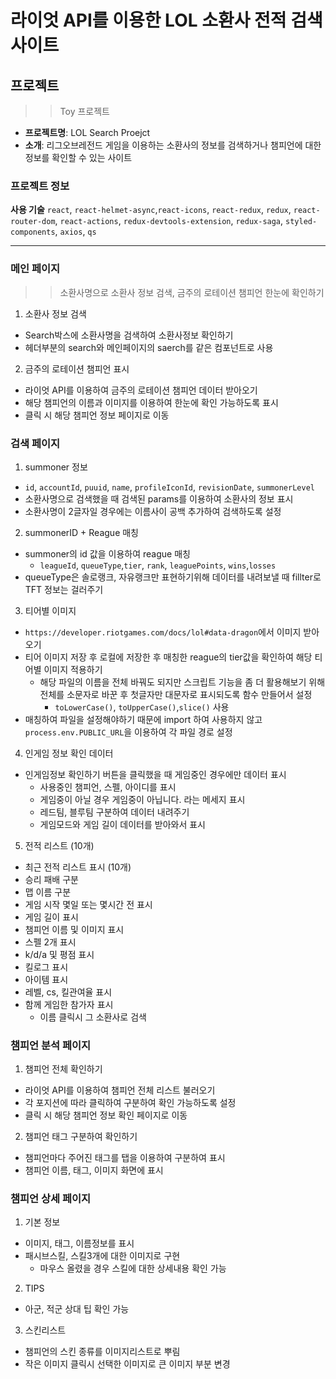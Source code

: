 # 라이엇 API를 이용한 LOL 소환사 전적 검색 사이트

## 프로젝트

> > Toy 프로젝트

- **프로젝트명**: LOL Search Proejct
- **소개**: 리그오브레전드 게임을 이용하는 소환사의 정보를 검색하거나 챔피언에 대한 정보를 확인할 수 있는 사이트

### 프로젝트 정보

**사용 기술**
`react`, `react-helmet-async`,`react-icons`, `react-redux`, `redux`, `react-router-dom`, `react-actions`, `redux-devtools-extension`, `redux-saga`, `styled-components`, `axios`, `qs`

---

### 메인 페이지

> > 소환사명으로 소환사 정보 검색, 금주의 로테이션 챔피언 한눈에 확인하기

1. 소환사 정보 검색

- Search박스에 소환사명을 검색하여 소환사정보 확인하기
- 헤더부분의 search와 메인페이지의 saerch를 같은 컴포넌트로 사용

2. 금주의 로테이션 챔피언 표시

- 라이엇 API를 이용하여 금주의 로테이션 챔피언 데이터 받아오기
- 해당 챔피언의 이름과 이미지를 이용하여 한눈에 확인 가능하도록 표시
- 클릭 시 해당 챔피언 정보 페이지로 이동

### 검색 페이지

1. summoner 정보

- `id`, `accountId`, `puuid`, `name`, `profileIconId`, `revisionDate`, `summonerLevel`
- 소환사명으로 검색했을 때 검색된 params를 이용하여 소환사의 정보 표시
- 소환사명이 2글자일 경우에는 이름사이 공백 추가하여 검색하도록 설정

2. summonerID + Reague 매칭

- summoner의 id 값을 이용하여 reague 매칭
  - `leagueId`, `queueType`,`tier`, `rank`, `leaguePoints`, `wins`,`losses`
- queueType은 솔로랭크, 자유랭크만 표현하기위해 데이터를 내려보낼 때 fillter로 TFT 정보는 걸러주기

3. 티어별 이미지

- `https://developer.riotgames.com/docs/lol#data-dragon`에서 이미지 받아오기
- 티어 이미지 저장 후 로컬에 저장한 후 매칭한 reague의 tier값을 확인하여 해당 티어별 이미지 적용하기
  - 해당 파일의 이름을 전체 바꿔도 되지만 스크립트 기능을 좀 더 활용해보기 위해 전체를 소문자로 바꾼 후 첫글자만 대문자로 표시되도록 함수 만들어서 설정
    - `toLowerCase()`, `toUpperCase()`,`slice()` 사용
- 매칭하여 파일을 설정해야하기 때문에 import 하여 사용하지 않고 `process.env.PUBLIC_URL`을 이용하여 각 파일 경로 설정

4. 인게임 정보 확인 데이터

- 인게임정보 확인하기 버튼을 클릭했을 때 게임중인 경우에만 데이터 표시
  - 사용중인 챔피언, 스펠, 아이디를 표시
  - 게임중이 아닐 경우 게임중이 아닙니다. 라는 메세지 표시
  - 레드팀, 블루팀 구분하여 데이터 내려주기
  - 게임모드와 게임 길이 데이터를 받아와서 표시

5. 전적 리스트 (10개)

- 최근 전적 리스트 표시 (10개)
- 승리 패배 구분
- 맵 이름 구분
- 게임 시작 몇일 또는 몇시간 전 표시
- 게임 길이 표시
- 챔피언 이름 및 이미지 표시
- 스펠 2개 표시
- k/d/a 및 평점 표시
- 킬로그 표시
- 아이템 표시
- 레벨, cs, 킬관여율 표시
- 함께 게임한 참가자 표시
  - 이름 클릭시 그 소환사로 검색

### 챔피언 분석 페이지

1. 챔피언 전체 확인하기

- 라이엇 API를 이용하여 챔피언 전체 리스트 불러오기
- 각 포지션에 따라 클릭하여 구분하여 확인 가능하도록 설정
- 클릭 시 해당 챔피언 정보 확인 페이지로 이동

2. 챔피언 태그 구분하여 확인하기

- 챔피언마다 주어진 태그를 탭을 이용하여 구분하여 표시
- 챔피언 이름, 태그, 이미지 화면에 표시

### 챔피언 상세 페이지

1. 기본 정보

- 이미지, 태그, 이름정보를 표시
- 패시브스킬, 스킬3개에 대한 이미지로 구현
  - 마우스 올렸을 경우 스킬에 대한 상세내용 확인 가능

2. TIPS

- 아군, 적군 상대 팁 확인 가능

3. 스킨리스트

- 챔피언의 스킨 종류를 이미지리스트로 뿌림
- 작은 이미지 클릭시 선택한 이미지로 큰 이미지 부분 변경
